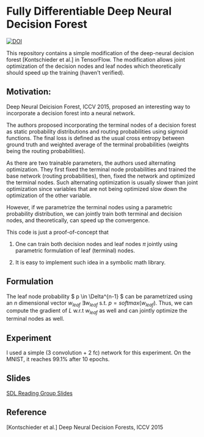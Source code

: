 # Fully Differentiable Deep Neural Decision Forest

[![DOI](https://zenodo.org/badge/20267/chrischoy/fully-differentiable-deep-ndf-tf.svg)](https://zenodo.org/badge/latestdoi/20267/chrischoy/fully-differentiable-deep-ndf-tf)

This repository contains a simple modification of the deep-neural decision
forest [Kontschieder et al.] in TensorFlow. The modification allows joint
optimization of the decision nodes and leaf nodes which theoretically should speed up the training
(haven't verified).


## Motivation:

Deep Neural Deicision Forest, ICCV 2015, proposed an interesting way to incorporate a decision forest into a neural network.

The authors proposed incorporating the terminal nodes of a decision forest as static probability distributions and routing probabilities using sigmoid functions. The final loss is defined as the usual cross entropy between ground truth and weighted average of the terminal probabilities (weights being the routing probabilities).

As there are two trainable parameters, the authors used alternating optimization. They first fixed the terminal node probabilities and trained the base network (routing probabilities), then, fixed the network and optimized the terminal nodes. Such alternating optimization is usually slower than joint optimization since variables that are not being optimized slow down the optimization of the other variable.

However, if we parametrize the terminal nodes using a parametric probability distribution, we can jointly train both terminal and decision nodes, and theoretically, can speed up the convergence.

This code is just a proof-of-concept that

1. One can train both decision nodes and leaf nodes $\pi$ jointly using parametric formulation of leaf (terminal) nodes.

2. It is easy to implement such idea in a symbolic math library.


## Formulation


The leaf node probability $ p \in \Delta^{n-1} $ can be parametrized using an $n$ dimensional vector $w_{leaf}$ $\exists w_{leaf}$ s.t. $p = softmax(w_{leaf})$. Thus, we can compute the gradient of $L$ w.r.t $w_{leaf}$ as well and can jointly optimize the terminal nodes as well.

## Experiment

I used a simple (3 convolution + 2 fc) network for this experiment. On the MNIST, it reaches 99.1% after 10 epochs.

## Slides

[SDL Reading Group Slides](https://docs.google.com/presentation/d/1Ze7BAiWbMPyF0ax36D-aK00VfaGMGvvgD_XuANQW1gU/edit?usp=sharing)


## Reference

[Kontschieder et al.] Deep Neural Decision Forests, ICCV 2015



